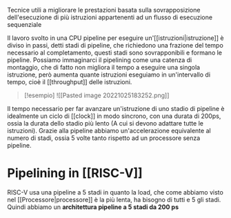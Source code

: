 Tecnice utili a migliorare le prestazioni basata sulla sovrapposizione dell'esecuzione di più istruzioni appartenenti ad un flusso di esecuzione sequenziale


Il lavoro svolto in una CPU pipeline per eseguire un'[[istruzioni|istruzione]] è diviso in passi, detti stadi di pipeline, che richiedono una frazione del tempo necessario al completamento, questi stadi sono sovrapponibili e formano le pipeline. Possiamo immaginarci il pipelining come una catenza di montaggio, che di fatto non migliora il tempo a eseguire una singola istruzione, però aumenta quante istruzioni eseguiamo in un'intervallo di tempo, cioè il [[throughput]] delle istruzioni.



>[!esempio]
>![[Pasted image 20221025183252.png]]


Il tempo necessario per far avanzare un'istruzione di uno stadio di pipeline è idealmente un ciclo di [[clock]] in modo sincrono, con una durata di 200ps, ossia la durata dello stadio più lento (A cui si devono adattare tutte le istruzioni). Grazie alla pipeline abbiamo un'accelerazione equivalente al numero di stadi, ossia 5 volte tanto rispetto ad un processore senza pipeline.

# Pipelining in [[RISC-V]]
RISC-V usa una pipeline a 5 stadi in quanto la load, che come abbiamo visto nel [[Processore|processore]] è la più lenta, ha bisogno di tutti e 5 gli stadi. Quindi abbiamo un **architettura pipeline a 5 stadi da 200 ps**
